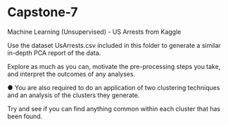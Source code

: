 # Capstone-7
Machine Learning (Unsupervised) - US Arrests from Kaggle

Use the dataset UsArrests.csv included in this folder to generate a similar
in-depth PCA report of the data. 

Explore as much as you can, motivate the pre-processing steps you take, and interpret the outcomes of any analyses.

● You are also required to do an application of two clustering techniques and
an analysis of the clusters they generate. 

Try and see if you can find anything
common within each cluster that has been found.
